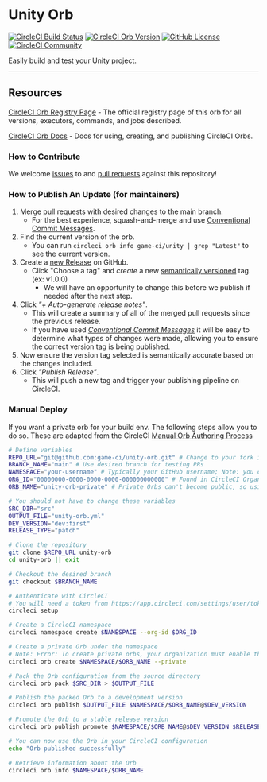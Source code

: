 # Unity Orb

[![CircleCI Build Status](https://circleci.com/gh/game-ci/unity-orb.svg?style=shield "CircleCI Build Status")](https://circleci.com/gh/game-ci/unity-orb) [![CircleCI Orb Version](https://badges.circleci.com/orbs/game-ci/unity.svg)](https://circleci.com/orbs/registry/orb/game-ci/unity) [![GitHub License](https://img.shields.io/badge/license-MIT-lightgrey.svg)](https://raw.githubusercontent.com/game-ci/unity-orb/master/LICENSE) [![CircleCI Community](https://img.shields.io/badge/community-CircleCI%20Discuss-343434.svg)](https://discuss.circleci.com/c/ecosystem/orbs)

Easily build and test your Unity project.

---

## Resources

[CircleCI Orb Registry Page](https://circleci.com/orbs/registry/orb/game-ci/unity) - The official registry page of this orb for all versions, executors, commands, and jobs described.

[CircleCI Orb Docs](https://circleci.com/docs/2.0/orb-intro/#section=configuration) - Docs for using, creating, and publishing CircleCI Orbs.

### How to Contribute

We welcome [issues](https://github.com/game-ci/unity-orb/issues) to and [pull requests](https://github.com/game-ci/unity-orb/pulls) against this repository!

### How to Publish An Update (for maintainers)

1. Merge pull requests with desired changes to the main branch.
    - For the best experience, squash-and-merge and use [Conventional Commit Messages](https://conventionalcommits.org/).
2. Find the current version of the orb.
    - You can run `circleci orb info game-ci/unity | grep "Latest"` to see the current version.
3. Create a [new Release](https://github.com/game-ci/unity-orb/releases/new) on GitHub.
    - Click "Choose a tag" and _create_ a new [semantically versioned](http://semver.org/) tag. (ex: v1.0.0)
      - We will have an opportunity to change this before we publish if needed after the next step.
4.  Click _"+ Auto-generate release notes"_.
    - This will create a summary of all of the merged pull requests since the previous release.
    - If you have used _[Conventional Commit Messages](https://conventionalcommits.org/)_ it will be easy to determine what types of changes were made, allowing you to ensure the correct version tag is being published.
5. Now ensure the version tag selected is semantically accurate based on the changes included.
6. Click _"Publish Release"_.
    - This will push a new tag and trigger your publishing pipeline on CircleCI.

### Manual Deploy

If you want a private orb for your build env. The following steps allow you to do so. These are adapted from the CircleCI
[Manual Orb Authoring Process](https://circleci.com/docs/orb-author-validate-publish/#publish-your-orb)

```bash
# Define variables
REPO_URL="git@github.com:game-ci/unity-orb.git" # Change to your fork if needed
BRANCH_NAME="main" # Use desired branch for testing PRs
NAMESPACE="your-username" # Typically your GitHub username; Note: you can only have one namespace per CircleCI org
ORG_ID="00000000-0000-0000-0000-000000000000" # Found in CircleCI Organization Settings > Overview page
ORB_NAME="unity-orb-private" # Private Orbs can't become public, so using `-private` allows your_username/unity-orb to be public later

# You should not have to change these variables
SRC_DIR="src"
OUTPUT_FILE="unity-orb.yml"
DEV_VERSION="dev:first"
RELEASE_TYPE="patch"

# Clone the repository
git clone $REPO_URL unity-orb
cd unity-orb || exit

# Checkout the desired branch
git checkout $BRANCH_NAME

# Authenticate with CircleCI
# You will need a token from https://app.circleci.com/settings/user/tokens to continue
circleci setup

# Create a CircleCI namespace
circleci namespace create $NAMESPACE --org-id $ORG_ID

# Create a private Orb under the namespace
# Note: Error: To create private orbs, your organization must enable the 'Allow private orbs' feature in Org Settings > Security.
circleci orb create $NAMESPACE/$ORB_NAME --private

# Pack the Orb configuration from the source directory
circleci orb pack $SRC_DIR > $OUTPUT_FILE

# Publish the packed Orb to a development version
circleci orb publish $OUTPUT_FILE $NAMESPACE/$ORB_NAME@$DEV_VERSION

# Promote the Orb to a stable release version
circleci orb publish promote $NAMESPACE/$ORB_NAME@$DEV_VERSION $RELEASE_TYPE

# You can now use the Orb in your CircleCI configuration
echo "Orb published successfully"

# Retrieve information about the Orb
circleci orb info $NAMESPACE/$ORB_NAME
```
